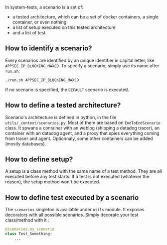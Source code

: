 In system-tests, a scenario is a set of:

* a tested architecture, which can be a set of docker containers, a single container, or even nothing
* a list of setup executed on this tested architecture
* and a list of test
 
## How to identify a scenario?

Every scenarios are identified by an unique identifier in capital letter, like `APPSEC_IP_BLOCKING_MAXED`. To specify a scenario, simply use its name after `run.sh`: 

```bash
./run.sh APPSEC_IP_BLOCKING_MAXED
```

If no scenario is specified, the `DEFAULT` scenario is executed.

## How to define a tested architecture?

Scenario's architecture is defined in python, in the file `utils/_context/scenarios.py`. Most of them are based on `EndToEndScenario` class. It spwans a container with an weblog (shipping a datadog tracer), an container with an datadog agent, and a proxy that spies everything coming from tracer and agent. Optionnaly, some other containers can be added (mostly databases). 

## How to define setup?

A setup is a class method with the same name of a test method. They are all executed before any test starts. If a test is not executed (whatever the reason), the setup method won't be executed.

## How to define test executed by a scenario
The `scenarios` singleton is available under `utils` module. It exposes decorators with  all possible scenarios. Simply decorate your test class/method with it : 

```python
@scenarios.my_scenario
class Test_Something:
    ...
```
